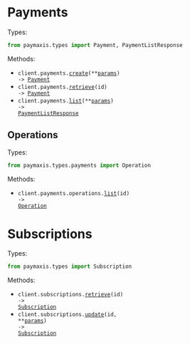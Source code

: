 # Payments

Types:

```python
from paymaxis.types import Payment, PaymentListResponse
```

Methods:

- <code title="post /api/v1/payments">client.payments.<a href="./src/paymaxis/resources/payments/payments.py">create</a>(\*\*<a href="src/paymaxis/types/payment_create_params.py">params</a>) -> <a href="./src/paymaxis/types/payment.py">Payment</a></code>
- <code title="get /api/v1/payments/{id}">client.payments.<a href="./src/paymaxis/resources/payments/payments.py">retrieve</a>(id) -> <a href="./src/paymaxis/types/payment.py">Payment</a></code>
- <code title="get /api/v1/payments">client.payments.<a href="./src/paymaxis/resources/payments/payments.py">list</a>(\*\*<a href="src/paymaxis/types/payment_list_params.py">params</a>) -> <a href="./src/paymaxis/types/payment_list_response.py">PaymentListResponse</a></code>

## Operations

Types:

```python
from paymaxis.types.payments import Operation
```

Methods:

- <code title="get /api/v1/payments/{id}/operations">client.payments.operations.<a href="./src/paymaxis/resources/payments/operations.py">list</a>(id) -> <a href="./src/paymaxis/types/payments/operation.py">Operation</a></code>

# Subscriptions

Types:

```python
from paymaxis.types import Subscription
```

Methods:

- <code title="get /api/v1/subscriptions/{id}">client.subscriptions.<a href="./src/paymaxis/resources/subscriptions.py">retrieve</a>(id) -> <a href="./src/paymaxis/types/subscription.py">Subscription</a></code>
- <code title="patch /api/v1/subscriptions/{id}">client.subscriptions.<a href="./src/paymaxis/resources/subscriptions.py">update</a>(id, \*\*<a href="src/paymaxis/types/subscription_update_params.py">params</a>) -> <a href="./src/paymaxis/types/subscription.py">Subscription</a></code>
